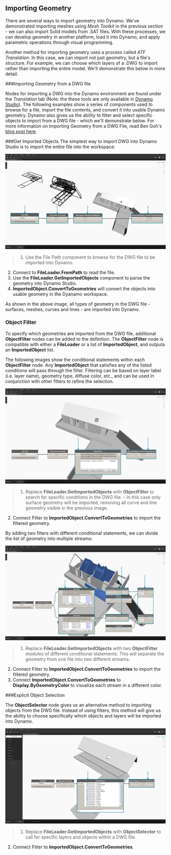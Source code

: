 ## Importing Geometry
There are several ways to import geometry into Dynamo. We've demonstrated importing meshes using *Mesh Toolkit* in the previous section - we can also import Solid models from .SAT files. With these processes, we can develop geometry in another platform, load it into Dynamo, and apply parametric operations through visual programming. 



Another method for importing geometry uses a process called *ATF Translation*.  In this case, we can import not just geometry, but a file's structure. For example, we can choose which layers of a .DWG to import rather than importing the entire model. We'll demonstrate this below in more detail.

###Importing Geometry from a DWG file

Nodes for importing a DWG into the Dynamo environment are found under the *Translation* tab (Note: the these tools are only available in [Dynamo Studio](http://www.autodesk.com/products/dynamo-studio/overview)).  The following examples show a series of components used to browse for a file, import the file contents, and convert it into usable Dynamo geometry. Dynamo also gives us the ability to filter and select specific objects to import from a DWG file - which we'll demonstrate below.  For more information on Importing Geometry from a DWG File, read Ben Goh's [blog post here](http://dynamobim.org/dwg-import-in-dynamo-studio-0-9-1/).

###Get Imported Objects
The simplest way to import DWG into Dynamo Studio is to import the entire file into the workspace:

![GetImportedObjects](images/5-8/GetImportedObjects.jpg)

>1.	Use the File Path component to browse for the DWG file to be imported into Dynamo.
2.	Connect to **FileLoader.FromPath** to read the file.
3.	Use the **FileLoader.GetImportedObjects** component to parse the geometry into Dynamo Studio.
4.	**ImportedObject.ConvertToGeometries** will convert the objects into usable geometry in the Dyanamo workspace.

As shown in the above image, all types of geometry in the DWG file - surfaces, meshes, curves and lines - are imported into Dynamo.

### Object Filter
To specify which geometries are imported from the DWG file, additional **ObjectFilter** nodes can be added to the definition. The **ObjectFilter** node is compatible with either a **FileLoader** or a list of **ImportedObject**, and outputs an **ImportedObject** list.

The following images show the conditional statements within each **ObjectFilter** node. Any **ImportedObject** that satisfies any of the listed conditions will pass through the filter. Filtering can be based on layer label (i.e. layer name), geometry type, diffuse color, etc., and can be used in conjunction with other filters to refine the selection. 

![ObjectFilter1](images/5-8/ObjectFilter01.jpg)

>1.	Replace **FileLoader.GetImportedObjects** with **ObjectFilter** to search for specific conditions in the DWG file. – in this case only surface geometry will be imported, removing all curve and line geometry visible in the previous image.
2.	Connect Filter to **ImportedObject.ConvertToGeometries** to import the filtered geometry.

By adding two filters with different conditional statements, we can divide the list of geometry into multiple streams:

![ObjectFilter2](images/5-8/ObjectFilter02.jpg)

>1.	Replace **FileLoader.GetImportedObjects** with two **ObjectFilter** modules of different conditional statements. This will separate the geometry from one file into two different streams.
2.	Connect Filter to **ImportedObject.ConvertToGeometries** to import the filtered geometry.
3.	Connect **ImportedObject.ConvertToGeometries** to **Display.ByGeometryColor** to visualize each stream in a different color. 

###Explicit Object Selection

The **ObjectSelector** node gives us an alternative method to importing objects from the DWG file. Instead of using filters, this method will give us the ability to choose specifically which objects and layers will be imported into Dynamo.

![Point to Curve](images/5-8/ObjectSelector.jpg)
>1. Replace **FileLoader.GetImportedObjects** with **ObjectSelector** to call for specific layers and objects within a DWG file.
2. Connect Filter to **ImportedObject.ConvertToGeometries**. 

